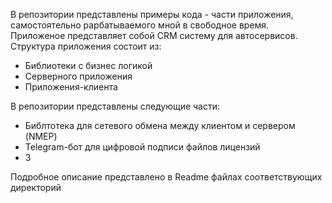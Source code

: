 В репозитории представлены примеры кода - части приложения, самостоятельно рарбатываемого мной в свободное время. Приложеное представляет собой CRM систему для автосервисов. Структура приложения состоит из:
- Библиотеки с бизнес логикой
- Серверного приложения
- Приложения-клиента

В репозитории представлены следующие части:
- Библтотека для сетевого обмена между клиентом и сервером (NMEP)
- Telegram-бот для цифровой подписи файлов лицензий
- 3

Подробное описание представлено в Readme файлах соответствующих директорий